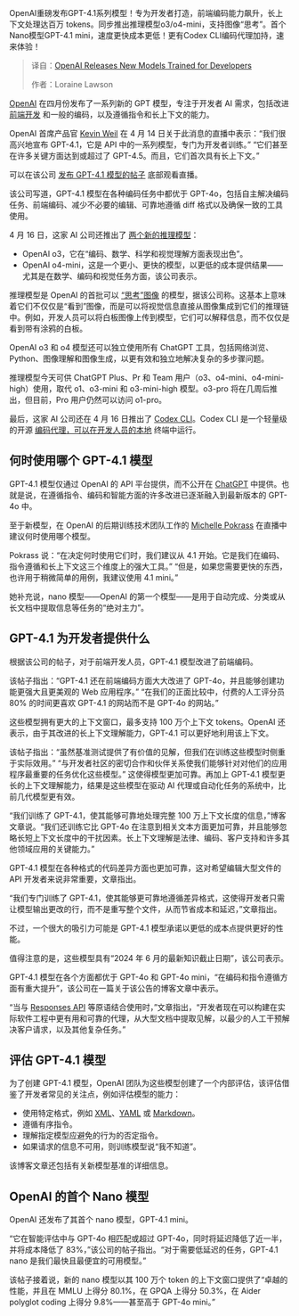 
<!--
title: OpenAI发布为开发者训练的新模型
cover: https://cdn.thenewstack.io/media/2025/04/4b2023c3-newopenaimodels_frontend.jpg
summary: OpenAI重磅发布GPT-4.1系列模型！专为开发者打造，前端编码能力飙升，长上下文处理达百万 tokens。同步推出推理模型o3/o4-mini，支持图像“思考”。首个Nano模型GPT-4.1 mini，速度更快成本更低！更有Codex CLI编码代理加持，速来体验！
-->

OpenAI重磅发布GPT-4.1系列模型！专为开发者打造，前端编码能力飙升，长上下文处理达百万 tokens。同步推出推理模型o3/o4-mini，支持图像“思考”。首个Nano模型GPT-4.1 mini，速度更快成本更低！更有Codex CLI编码代理加持，速来体验！

> 译自：[OpenAI Releases New Models Trained for Developers](https://thenewstack.io/openai-releases-new-models-trained-for-developers/)
> 
> 作者：Loraine Lawson

[OpenAI](https://thenewstack.io/introduction-to-the-openai-agents-sdk-and-responses-api/) 在四月份发布了一系列新的 GPT 模型，专注于开发者 AI 需求，包括改进 [前端开发](https://roadmap.sh/frontend) 和一般的编码，以及遵循指令和长上下文的能力。

OpenAI 首席产品官 [Kevin Weil](https://www.linkedin.com/in/kevinweil/) 在 4 月 14 日关于此消息的直播中表示：“我们很高兴地宣布 GPT-4.1，它是 API 中的一系列模型，专门为开发者训练。” “它们甚至在许多关键方面达到或超过了 GPT-4.5。而且，它们首次具有长上下文。”

可以在该公司 [发布 GPT-4.1 模型的帖子](https://openai.com/index/gpt-4-1/) 底部观看直播。

该公司写道，GPT-4.1 模型在各种编码任务中都优于 GPT-4o，包括自主解决编码任务、前端编码、减少不必要的编辑、可靠地遵循 diff 格式以及确保一致的工具使用。

4 月 16 日，这家 AI 公司还推出了 [两个新的推理模型](https://openai.com/index/introducing-o3-and-o4-mini/)：

*   OpenAI o3，它在“编码、数学、科学和视觉理解方面表现出色”。
*   OpenAI o4-mini，这是一个更小、更快的模型，以更低的成本提供结果——尤其是在数学、编码和视觉任务方面，该公司表示。

推理模型是 OpenAI 的首批可以 [“思考”图像](https://openai.com/index/thinking-with-images/) 的模型，据该公司称。这基本上意味着它们不仅仅是“看到”图像，而是可以将视觉信息直接从图像集成到它们的推理链中。例如，开发人员可以将白板图像上传到模型，它们可以解释信息，而不仅仅是看到带有涂鸦的白板。

OpenAI o3 和 o4 模型还可以独立使用所有 ChatGPT 工具，包括网络浏览、Python、图像理解和图像生成，以更有效和独立地解决复杂的多步骤问题。

推理模型今天可供 ChatGPT Plus、Pr 和 Team 用户（o3、o4-mini、o4-mini-high）使用，取代 o1、o3-mini 和 o3-mini-high 模型。o3-pro 将在几周后推出，但目前，Pro 用户仍然可以访问 o1-pro。

最后，这家 AI 公司还在 4 月 16 日推出了 [Codex CLI](https://github.com/openai/codex)。Codex CLI 是一个轻量级的开源 [编码代理，可以在开发人员的本地](https://thenewstack.io/ai-coding-agents-level-up-from-helpers-to-team-players/) 终端中运行。

## 何时使用哪个 GPT-4.1 模型

GPT-4.1 模型仅通过 OpenAI 的 API 平台提供，而不公开在 [ChatGPT](https://thenewstack.io/what-chatgpt-and-claude-can-see-on-your-screen/) 中提供。也就是说，在遵循指令、编码和智能方面的许多改进已逐渐融入到最新版本的 GPT-4o 中。

至于新模型，在 OpenAI 的后期训练技术团队工作的 [Michelle Pokrass](https://www.linkedin.com/in/mpokrass/) 在直播中建议何时使用哪个模型。

Pokrass 说：“在决定何时使用它们时，我们建议从 4.1 开始。它是我们在编码、指令遵循和长上下文这三个维度上的强大工具。” “但是，如果您需要更快的东西，也许用于稍微简单的用例，我建议使用 4.1 mini。”

她补充说，nano 模型——OpenAI 的第一个模型——是用于自动完成、分类或从长文档中提取信息等任务的“绝对主力”。

## GPT-4.1 为开发者提供什么

根据该公司的帖子，对于前端开发人员，GPT-4.1 模型改进了前端编码。

该帖子指出：“GPT-4.1 还在前端编码方面大大改进了 GPT-4o，并且能够创建功能更强大且更美观的 Web 应用程序。” “在我们的正面比较中，付费的人工评分员 80% 的时间更喜欢 GPT-4.1 的网站而不是 GPT-4o 的网站。”

这些模型拥有更大的上下文窗口，最多支持 100 万个上下文 tokens。OpenAI 还表示，由于其改进的长上下文理解能力，GPT-4.1 可以更好地利用该上下文。

该帖子指出：“虽然基准测试提供了有价值的见解，但我们在训练这些模型时侧重于实际效用。” “与开发者社区的密切合作和伙伴关系使我们能够针对对他们的应用程序最重要的任务优化这些模型。”
这使得模型更加可靠。再加上 GPT-4.1 模型更长的上下文理解能力，结果是这些模型在驱动 AI 代理或自动化任务的系统中，比前几代模型更有效。

“我们训练了 GPT-4.1，使其能够可靠地处理完整 100 万上下文长度的信息，”博客文章说。“我们还训练它比 GPT-4o 在注意到相关文本方面更加可靠，并且能够忽略长短上下文长度中的干扰因素。长上下文理解是法律、编码、客户支持和许多其他领域应用的关键能力。”

GPT-4.1 模型在各种格式的代码差异方面也更加可靠，这对希望编辑大型文件的 API 开发者来说非常重要，文章指出。

“我们专门训练了 GPT-4.1，使其能够更可靠地遵循差异格式，这使得开发者只需让模型输出更改的行，而不是重写整个文件，从而节省成本和延迟，”文章指出。

不过，一个很大的吸引力可能是 GPT-4.1 模型承诺以更低的成本点提供更好的性能。

值得注意的是，这些模型具有“2024 年 6 月的最新知识截止日期”，该公司表示。

GPT-4.1 模型在各个方面都优于 GPT-4o 和 GPT-4o mini，“在编码和指令遵循方面有重大提升”，该公司在一篇关于该公告的博客文章中表示。

“当与 [Responses API](https://platform.openai.com/docs/api-reference/responses) 等原语结合使用时，”文章指出，“开发者现在可以构建在实际软件工程中更有用和可靠的代理，从大型文档中提取见解，以最少的人工干预解决客户请求，以及其他复杂任务。”

## 评估 GPT-4.1 模型

为了创建 GPT-4.1 模型，OpenAI 团队为这些模型创建了一个内部评估，该评估借鉴了开发者常见的关注点，例如评估模型的能力：

- 使用特定格式，例如 [XML](https://thenewstack.io/vintage-computer-festival-2017-giant-floppy-disks-json-vanquished-xml/)、[YAML](https://thenewstack.io/with-yamlscript-yaml-becomes-a-proper-programming-language/) 或 [Markdown](https://thenewstack.io/introduction-to-markwhen-a-markdown-timeline-tool-for-devs/)。
- 遵循有序指令。
- 理解指定模型应避免的行为的否定指令。
- 如果请求的信息不可用，则训练模型说“我不知道”。

该博客文章还包括有关新模型基准的详细信息。

## OpenAI 的首个 Nano 模型

OpenAI 还发布了其首个 nano 模型，GPT-4.1 mini。

“它在智能评估中与 GPT-4o 相匹配或超过 GPT-4o，同时将延迟降低了近一半，并将成本降低了 83%，”该公司的帖子指出。“对于需要低延迟的任务，GPT-4.1 nano 是我们最快且最便宜的可用模型。”

该帖子接着说，新的 nano 模型以其 100 万个 token 的上下文窗口提供了“卓越的性能，并且在 MMLU 上得分 80.1%，在 GPQA 上得分 50.3%，在 Aider polyglot coding 上得分 9.8%——甚至高于 GPT-4o mini。”